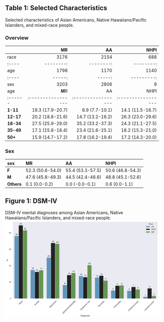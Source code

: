 
## Table 1: Selected Characteristics
Selected characteristics of Asian Americans, Native Hawaiians/Pacific Islanders, and mixed-race people.
### Overview
|      |   **M**R |   AA |   NHPI |
|:-----|-----:|-----:|-------:|
| race | 3176 | 2154 |    688 ||     |   **18-34** |   **35-49** |   **12-17** |   **50+** |   **1-11** |
|:----|--------:|--------:|--------:|------:|-------:|
| age |    1798 |    1170 |    1140 |  1008 |    902 ||     |    **F** |    **M** |   **Others** |
|:----|-----:|-----:|---------:|
| sex | 3203 | 2806 |        9 |### Age
| age   | **M**R               | AA               | NHPI             |
|:------|:-----------------|:-----------------|:-----------------|
| **1-11**  | 19.3 (17.9-20.7) | 8.9 (7.7-10.1)   | 14.1 (11.5-16.7) |
| **12-17** | 20.2 (18.8-21.6) | 14.7 (13.2-16.2) | 26.3 (23.0-29.6) |
| **18-34** | 27.5 (25.9-29.0) | 35.2 (33.2-37.3) | 24.3 (21.1-27.5) |
| **35-49** | 17.1 (15.8-18.4) | 23.4 (21.6-25.1) | 18.2 (15.3-21.0) |
| **50+**   | 15.9 (14.7-17.2) | 17.8 (16.2-19.4) | 17.2 (14.3-20.0) |

### Sex 
| sex    | **M**R               | AA               | NHPI             |
|:-------|:-----------------|:-----------------|:-----------------|
| **F**      | 52.3 (50.6-54.0) | 55.4 (53.3-57.5) | 50.6 (46.8-54.3) |
| **M**      | 47.6 (45.8-49.3) | 44.5 (42.4-46.6) | 48.8 (45.1-52.6) |
| **Others** | 0.1 (0.0-0.2)    | 0.0 (-0.0-0.1)   | 0.6 (0.0-1.1)    |
## Figure 1: DSM-IV
DSM-IV mental diagnoses among Asian Americans, Native Hawaiians/Pacific Islanders, and mixed-race people.
![image](figure1.png)
